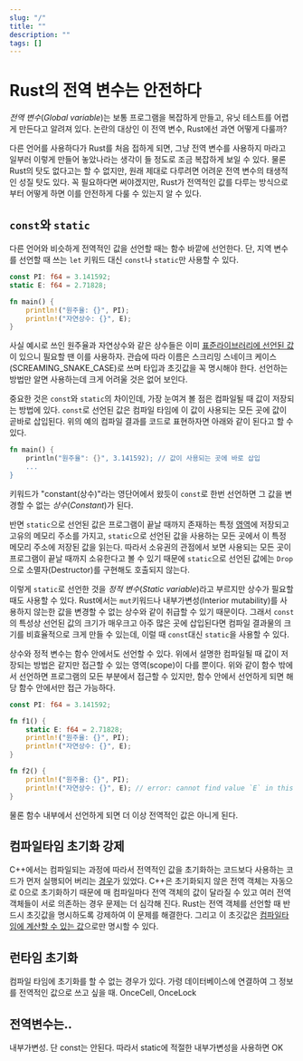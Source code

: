 ```yaml
---
slug: "/"
title: ""
description: ""
tags: []
---
```


# Rust의 전역 변수는 안전하다

_전역 변수_(_Global variable_)는 보통 프로그램을 복잡하게 만들고, 유닛 테스트를 어렵게 만든다고 알려져 있다.
논란의 대상인 이 전역 변수, Rust에선 과연 어떻게 다룰까?

다른 언어를 사용하다가 Rust를 처음 접하게 되면, 그냥 전역 변수를 사용하지 마라고 일부러 이렇게 만들어 놓았나라는 생각이 들 정도로 조금 복잡하게 보일 수 있다.
물론 Rust의 탓도 없다고는 할 수 없지만, 원래 제대로 다루려면 어려운 전역 변수의 태생적인 성질 탓도 있다.
꼭 필요하다면 써야겠지만, Rust가 전역적인 값를 다루는 방식으로 부터 어떻게 하면 이를 안전하게 다룰 수 있는지 알 수 있다.

## `const`와 `static`

다른 언어와 비슷하게 전역적인 값을 선언할 때는 함수 바깥에 선언한다.
단, 지역 변수를 선언할 때 쓰는 `let` 키워드 대신 `const`나 `static`만 사용할 수 있다.

```rust
const PI: f64 = 3.141592;
static E: f64 = 2.71828;

fn main() {
    println!("원주율: {}", PI);
    println!("자연상수: {}", E);
}
```

사실 예시로 쓰인 원주율과 자연상수와 같은 상수들은 이미 [표준라이브러리에 선언된 값](https://doc.rust-lang.org/std/f64/consts/index.html)이 있으니 필요할 땐 이를 사용하자. 관습에 따라 이름은 스크리밍 스네이크 케이스(SCREAMING_SNAKE_CASE)로 쓰며 타입과 초깃값을 꼭 명시해야 한다.
선언하는 방법만 알면 사용하는데 크게 어려울 것은 없어 보인다.

중요한 것은 `const`와 `static`의 차이인데, 가장 눈여겨 볼 점은 컴파일될 때 값이 저장되는 방법에 있다.
`const`로 선언된 값은 컴파일 타임에 이 값이 사용되는 모든 곳에 값이 곧바로 삽입된다. 위의 예의 컴파일 결과를 코드로 표현하자면 아래와 같이 된다고 할 수 있다.

```rust
fn main() {
    println("원주율": {}", 3.141592); // 값이 사용되는 곳에 바로 삽입
    ...
}
```

키워드가 "constant(상수)"라는 영단어에서 왔듯이 `const`로 한번 선언하면 그 값을 변경할 수 없는 _상수_(_Constant_)가 된다.

반면 `static`으로 선언된 값은 프로그램이 끝날 때까지 존재하는 특정 [영역](https://en.wikipedia.org/wiki/Data_segment)에 저장되고 고유의 메모리 주소를 가지고,
`static`으로 선언된 값을 사용하는 모든 곳에서 이 특정 메모리 주소에 저장된 값을 읽는다.
따라서 소유권의 관점에서 보면 사용되는 모든 곳이 프로그램이 끝날 때까지 소유한다고 볼 수 있기 때문에 `static`으로 선언된 값에는 `Drop`으로 소멸자(Destructor)를 구현해도 호출되지 않는다.

이렇게 `static`로 선언한 것을 _정적 변수_(_Static variable_)라고 부르지만 상수가 필요할 때도 사용할 수 있다. Rust에서는 `mut`키워드나 내부가변성(Interior mutability)를 사용하지 않는한 값을 변경할 수 없는 상수와 같이 취급할 수 있기 때문이다. 그래서 `const`의 특성상 선언된 값의 크기가 매우크고 아주 많은 곳에 삽입된다면 컴파일 결과물의 크기를 비효율적으로 크게 만들 수 있는데, 이럴 때 `const`대신 `static`을 사용할 수 있다.

상수와 정적 변수는 함수 안에서도 선언할 수 있다. 위에서 설명한 컴파일될 때 값이 저장되는 방법은 같지만 접근할 수 있는 영역(scope)이 다를 뿐이다. 위와 같이 함수 밖에서 선언하면 프로그램의 모든 부분에서 접근할 수 있지만, 함수 안에서 선언하게 되면 해당 함수 안에서만 접근 가능하다.

```rust
const PI: f64 = 3.141592;

fn f1() {
    static E: f64 = 2.71828;
    println!("원주율: {}", PI);
    println!("자연상수: {}", E);
}

fn f2() {
    println!("원주율: {}", PI);
    println!("자연상수: {}", E); // error: cannot find value `E` in this scope
}
```

물론 함수 내부에서 선언하게 되면 더 이상 전역적인 값은 아니게 된다.

## 컴파일타임 초기화 강제

C++에서는 컴파일되는 과정에 따라서 전역적인 값을 초기화하는 코드보다 사용하는 코드가 먼저 실행되어 버리는 [경우](https://en.cppreference.com/w/cpp/language/siof)가 있었다. C++은 초기화되지 않은 전역 객체는 자동으로 0으로 초기화하기 때문에 매 컴파일마다 전역 객체의 값이 달라질 수 있고 여러 전역 객체들이 서로 의존하는 경우 문제는 더 심각해 진다. Rust는 전역 객체를 선언할 때 반드시 초깃값을 명시하도록 강제하여 이 문제를 해결한다. 그리고 이 초깃값은 [컴파일타임에 계산할 수 있는 값](https://doc.rust-lang.org/reference/const_eval.html)으로만 명시할 수 있다.

## 런타임 초기화

컴파일 타임에 초기화를 할 수 없는 경우가 있다.
가령 데이터베이스에 연결하여 그 정보를 전역적인 값으로 쓰고 싶을 때.
OnceCell, OnceLock

## 전역변수는..

내부가변성.
단 const는 안된다.
따라서 static에 적절한 내부가변성을 사용하면 OK
